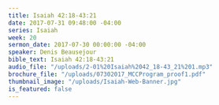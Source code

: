 ```yaml
---
title: Isaiah 42:18-43:21
date: 2017-07-31 09:48:00 -04:00
series: Isaiah
week: 20
sermon_date: 2017-07-30 00:00:00 -04:00
speaker: Denis Beausejour
bible_text: Isaiah 42:18-43:21
audio_file: "/uploads/2-01%20Isaiah%2042_18-43_21%201.mp3"
brochure_file: "/uploads/07302017_MCCProgram_proof1.pdf"
thumbnail_image: "/uploads/Isaiah-Web-Banner.jpg"
is_featured: false
---
```


